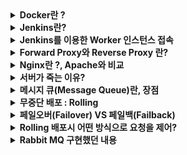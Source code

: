 
<details>
<summary><b>Docker란 ?</b></summary>
<div markdown="1">

* Docker는 컨테이너 기술을 사용하여 애플리케이션에 필요한 **환경을 신속하게 구축**하고 테스트 및 배포를 할 수 있게 해주는 플랫폼
* Docker는 도커파일에 운영체제, 실행 명령어를 저장해 두고 실행하면 항상 동일한 환경이 구성하여 인프라를 따로 설정하지 않아도 된다.
* 즉, 인프라를 코드화해서 관리할 수 있다. -> IaC(Infrastructure as Code)가 가능 하다
* Docker Image 란 컨테이너 생성(실행)에 필요한 모든 파일과 설정값(환경)을 지닌 것으로, 컴파일된 실행 파일을 묶은 형태이다.
* Docker Container 란 도커 이미지를 실행한 상태를 나타낸다.
* 따라서 도커를 이용하면 쉽고 빠른 실행 환경 구축이 가능하다.

</div>
</details>


<details>
<summary><b>Jenkins란?</b></summary>
<div markdown="1">

* Jenkins 로고를 보면 웨이터가 있음. 웨이터는 쉐프가 만든 음식을 받아서 고객에게 전달해주는 역할을함
* 비슷한 의미로 Jenkins는 개발자의 요청을 받아서 빌드와 배포를 해주는 툴이다.
* 다른 주요 기능으로는 Batch가 있다. 요청을 모아서 주기적으로 처리해주는 역할을 한다.

</div>
</details>


<details>
<summary><b>Jenkins를 이용한 Worker 인스턴스 접속</b></summary>
<div markdown="1">

* Jenkins를 이용하여 Worker인스턴스(서버임)에 안전하게 접속하기 위해서 SSH 접속을 이용했다.
* Jenkins에서 공개키, 개인키를 만들고 Worker인스턴스에 해당 공개키를 복사하여 주면 된다.
* 그러면 오직 Jenkins만 Worker에 SSH로 접속할 수 있게 된다.

</div>
</details>


<details>
<summary><b>Forward Proxy와 Reverse Proxy 란?</b></summary>
<div markdown="1">

* Forward Proxy
    * 클라이언트가 요청을 보내면 직접 서버와 통신하는게 아니라 프록시 서버에 캐싱된 내용이나
    * 프록시 서버가 본서버에 요청을 하고 받은 응답을 클라이언트에게 전달해 주는 역할을 함
    * Forward 프록시는 클라이언트를 숨겨주는 역할도 함
* Reverse Proxy
    * Forward Proxy와 반대의 역할을 함
    * 리버스 프록시는 서버를 숨겨주는 역할도 함

</div>
</details>


<details>
<summary><b>Nginx란 ?, Apache와 비교</b></summary>
<div markdown="1">

* 트래픽이 많은 웹사이트의 확장성을 위해 개발된 경량의 고성능 웹서버
* **리버스 프록시** 역할을 함 : 서버로 접근하는 클라이언트로부터 **보안강화**, **캐시가능**
* 로드 밸런싱(Load Balancing) : 서버로 접근하는 **부하를 분산**하기 위한 서비스
* Apache는 클라이언트 접속마다 Process 혹은 Thread 를 생성하는 구조를 가지고 있다.
    * 그 만큼 CPU와 메모리 사용이 증가하고 생성비용이 크기때문에 대용량 요청에 적합하지 않다.
    * 반면 Nginx는 하나의 프로세스 내에서 비동기 방식으로 작업을 처리하기 때문에 성능이 더 뛰어나다


</div>
</details>


<details>
<summary><b>서버가 죽는 이유?</b></summary>
<div markdown="1">

* 일부 요청이 실패한다.
* 모든 요청이 실패한다.
    * 네트워크에 장애가 생김
    * 서버 자체에 문제가 생김
    * 지나치게 높은 트래픽으로 행이 걸렸을때
        1. 아파치 톰캣으로 사용자의 요청이 들어오면 톰캣 내부의 메시지 큐에 요청이 들어감
        2. 놀고 있는 쓰레드가 있으면 요청을 받아서 처리함
        3. 요청이 많아지면, 톰캣의 큐의 사이즈보다 더 많은 요청이 오게 되고 이때부터 요청이 실패되어 버려짐
        4. 또는 큐에 들어오고 나서 처리되는데 까지 30초의 시간이 지나면 요청은 타임아웃 처리됨 -> 요청 실패되어 버려짐

</div>
</details>


<details>
<summary><b>메시지 큐(Message Queue)란, 장점</b></summary>
<div markdown="1">

### 메시지 큐(Message Queue)란 ?
* 메시지큐란 비동기 메시지를 사용하는 다른 Application 사이에서 데이터의 교환을 처리하는 큐이다.
* 메시지큐를 이용하면 다음과 같은 상황들에 대해 효과적이다.
    * 데이터유실 ex1 : 요청이 많은 경우 아파치 톰캣(Tomcat)의 큐의 사이즈를 넘어가거나 타임아웃 처리될 수 있음
        * Thread가 실행중(200개가 default)이라면 톰캣 큐에 요청이 쌓임, 큐사이즈를 넘어가면 에러가 발생함
        * 큐에 쌓인 요청이 30s초(default값임)동안 처리되지 않으면 타임아웃 에러가 발생함
    * 데이터유실 ex2 : 톰캣이 종료될 경우 요청이 다 날아가 버림
    * Application간의 의존성이 존재할 수 있음
    * Application을 Scale out할 경우 성능상 고려해야할 문제가 많음
    * 무중단 배포시 위와 같은 상황으로 인해 여러가지 문제들이 발생할 수 있음, 사용자들에게 불편을 줄 수 있음

<br>

### 메시지 큐의 장점
* 메시지 큐는 **비동기적** 으로 동작한다. -> 요청을 저장했다가 나중에 처리할 수 있는것
    * DB에서 요청을 처리하는 시간보다 메시지큐에 메시지를 넣는 시간이 더 짧기 때문에,
    * DB속도와 무관하게 요청 메시지를 누락없이 저장했다가 처리할 수 있음
* Application간의 의존성 제거
    * Application A에서 Application B의 API호출을 통해 데이터를 전달하는 상황에서
    * Application B가 종료되는 순간 A가 보낸 데이터는 유실됨
    * 즉, A는 B에 대한 의존성이 생기는것
    * 이때 메시지 큐를 이용하면 요청에 대한 내용을 보존할 수 있음
* 확장성
    * Application을 scale out해도 메시지 큐는 기존의 것을 동일하게 유지할 수 있음
* 신뢰성 보장1 : 여러개의 큐를 사용할 수 있음
    * 물리적인 장애 또는 네트워크 장애로 메시지큐에도 문제가 발생할 수 있음.
    * 하지만 여러개의 큐를 사용하고, 큐 사이의 데이터를 지속적으로 동기화 하면
    * 어느 한쪽 큐에서 장애가 발생하더라도 전체 큐 서비스에 영향이 없도록 구성할 수 있음
* 신뢰성 보장2 : 요청 메시지가 실패하면 다시 큐에 넣어 메시지를 재실행할 수 있음
    * 메시지를 꺼내어 로직을 실행하는 도중에 예외가 발생하는 경우
    * 메시지를 다시 큐에 넣어 요청을 처리할 수 있음
* 무중단 배포에도 효과적임
    * 아래의 그림에서 빨간색 부분의 서비스들은 사용자의 트래픽을 직접적으로 받지 않음
    * 빨간색 부분의 서비스들이 잠시동안 전부 내려가 있더라도 **사용자는 체감하기 어려움**
    * 따라서 무중단 배포가 더 쉬워짐

![](2022-06-20-02-22-28.png)

<br>

* Kafka와 RabbitMQ 비교
    * kafka는 클러스터를 통해 병렬처리가 주요 차별점인 만큼 방대한 양의 데이터를 처리할 때 장점이 부각됨
    * RabbitMQ는 데이터 처리보단 Manage UI를 제공하는 만큼 관리적인 측면이나, 다양한 기능 구현을 위한 서비스를 구축할 때 장점이 부각됨

</div>
</details>


<details>
<summary><b>무중단 배포 : Rolling</b></summary>
<div markdown="1">

* **배포** 란 새로 개발된 코드를 패키징하여 서버에서 새로운 버전의 애플리케이션을 실행하도록 하는 행위를 뜻함
* **무중단 배포** 란 서비스의 중단 없이 이루어지는 배포를 뜻함
* 롤링 무중단 배포는 사용 중인 인스턴스 내에서 새 버전을 **점진적으로 교체**하는 것으로 무중단 배포의 가장 기본적인 방식
* 롤링 배포 장점 
    * 인스턴스마다 차례로 배포를 진행하기에 상황에 따라 손쉽게 롤백이 가능하다.
    * 추가적인 인스턴스를 늘리지 않아도 된다.
    * 간편한 관리
* 롤링 배포 단점
    * 새 버전을 배포할때 인스턴스의 수가 감소하기 때문에 사용중인 인스턴스에 트래픽이 몰릴 수 있다.
    * 배포가 진행될때 구버전과 신버전이 공존하기에 호환성 문제가 발생할 수 있다.
        * 업데이트 된 버전의 서버2, 안된 서버2개가 있으면 사용자들은 균일한 서비스를 받지 못할 수도 있는것임

</div>
</details>


<details>
<summary><b>페일오버(Failover) VS 페일백(Failback)</b></summary>
<div markdown="1">

* 페일오버와 페일백은 장애 극복 기능이다.
* 페일오버 Failover
    * 시스템, 서버, 네트워크가 이상이 생겼을 경우 예비시스템으로 전환되는 기능
    * 실패한 요청에 대해 정상적으로 처리될 수 있도록 자동으로 응답있는 **다른 서버로 요청을 포워딩** 해줘야 함
* 페일백 Failback
    * Failover 에 따라 전환된 서버/시스템/네트워크를 장애 발생전으로 되돌리는 처리

</div>
</details>


<details>
<summary><b>Rolling 배포시 어떤 방식으로 요청을 제어?</b></summary>
<div markdown="1">

* Nginx의 로드밸런싱 기능을 활용하여 Worker노드의 버전을 올릴 수 있음
* Rolling 배포가 이루어 질때 Jenkins에서는 어떤 방식으로 제어?
    * 인스턴스가 배포가 되는 동안 sleep 이라는 명령어를 스크립트에 작성하여 배포 딜레이를 주어 임시로 해결했었음
* 서버에 지속적인 트래픽 유입이 있을때 Rolling 배포를 무중단으로 하기 위해선 어떠한 방법이 필요 ?
    * 페일오버(fail over) 
        * 장애 극복 기능
        * 실패한 요청에 대해 정상적으로 처리될 수 있도록 자동으로 응답있는 **다른 서버로 요청을 포워딩** 해줘야 함
    * 폴링 (polling) - 이건 옳은 대답인지는 확실치 않음
        * 리얼타임 웹을 위한 기법
        * 일정한 주기를 가지고 서버와 응답을 주고 받는 형식
        * 왜 사용? -> HTTP가 비연결성(Connectionless) 프로토콜이기 때문에 실시간을 위한 persistent connection이 불가능하기 때문
        * 예를들어 실시간 중계 같은 경우, 브라우저에서 N초 단위로 서버에 요청을 보내 업데이트 하는 방식임(스트리밍 방식이 더 좋긴 함)
        * 단점 : 폴링 주기가 짧으면 매번 요청으로 인한 자원낭비가 심하기 때문에 서버의 성능에 부담이 간다는 단점이 있음
        * 롱 폴링(Long Polling) 으로 해결할 수도 있음
            * 서버 이벤트가 발생할 때까지 응답을 미루는 방법, 폴링과 다르게 불필요한 네트워크 비용이 덜 발생
            * 서버 이벤트가 발생하는 즉시 응답을 하기 때문에 실시간성이 높음
            * 단점 : 반대로 서버 이벤트가 빈번하게 발생하면 폴링보다 더 많은 요청을 수행한다는 단점이 있음

</div>
</details>


<details>
<summary><b>Rabbit MQ 구현했던 내용</b></summary>
<div markdown="1">

* Rabbit MQ UI를 통해 큐를 생성(queue이름 코드내용과 같게 해야 함)
* Gradle에 Rabbit MQ 의존성을 추가하고 야믈파일에 Rabbit MQ에 대한 Port설정과 큐에 대한 정보를 입력
    * 5672 : 메시지 주고 받을때 사용하는 포트
    * 15672 : 모니터링 페이지(Rabbit MQ UI 페이지)를 위한 포트, 이건 야믈에 설정없이 열어두기만 하면 됨
* 기존에는 API요청에 대한 내용을 받아서 JPA로 바로 처리했었지만 Rabbit MQ를 통해 메시지를 처리할 수 있도록 수정했음
* Producer와 Consumer를 주입받아 서 메시지를 처리했는데
* 이때, 메시지를 Json에서 String으로 바꿔서 넣어줘야 하기 때문에 Jackson 라이브러리의 ObjectMapper를 주입받아 사용함.
* 그럼 Producer를 통해 메시지큐에 요청에 대한 내용이 push되고 Consumer를 통해 컨트롤러가 수행되어 그 내용이 DB에 반영됨

<br>

* 요청을 늦게 응답할수록, 해당 요청이 톰캣의 쓰레드를 차지하고 있어서 쓰레드가 금방 고갈되는 이슈가 있음
* 요청을 가능하면 빠르게 처리하고 응답을 주어야 함 -> 쓰레드가 다시 다른 요청을 처리할 수 있는 상태가 됨

</div>
</details>


